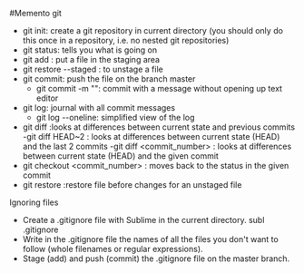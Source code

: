 #Memento git

- git init: create a git repository in current directory (you should only do this once in a repository, i.e. no nested git repositories)
- git status: tells you what is going on
- git add <filename>: put a file in the staging area
- git restore --staged <filename>: to unstage a file
- git commit: push the file on the branch master
	- git commit -m "<message>": commit with a message without opening up text editor
- git log: journal with all commit messages
	- git log --oneline: simplified view of the log
- git diff <filename>:looks at differences between current state and previous commits
		-git diff HEAD~2 <filename>: looks at differences between current state (HEAD) and the last 2 commits 
		-git diff <commit_number> <filename>: looks at differences between current state (HEAD) and the given commit
- git checkout <commit_number> <filename>: moves back to the status in the given commit
- git restore <filename>:restore file before changes for an unstaged file


Ignoring files
* Create a .gitignore file with Sublime in the current directory.
	subl .gitignore
* Write in the .gitignore file the names of all the files you don't want to follow (whole filenames or regular expressions).
* Stage (add) and push (commit) the  .gitignore file on the master branch.
